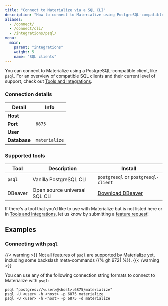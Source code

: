 ```yaml
---
title: "Connect to Materialize via a SQL CLI"
description: "How to connect to Materialize using PostgreSQL-compatible tools"
aliases:
  - /connect/
  - /connect/cli/
  - /integrations/psql/
menu:
  main:
    parent: "integrations"
    weight: 5
    name: "SQL clients"
---
```


You can connect to Materialize using a PostgreSQL-compatible client, like `psql`. For an overview of compatible SQL clients and their current level of support, check out [Tools and Integrations](/integrations/#sql-clients).

### Connection details

Detail       | Info
-------------|------
**Host**     | <host>
**Port**     | `6875`
**User**     | <user>
**Database** | `materialize`

[//]: # "Add details about managing users once RBAC lands"

### Supported tools

Tool     | Description                   | Install
---------|-------------------------------|-----------------------------------
`psql`   | Vanilla PostgreSQL CLI        | `postgresql` or `postgresql-client`
 DBeaver | Open source universal SQL CLI | [Download DBeaver](https://dbeaver.io/download/)

If there's a tool that you'd like to use with Materialize but is not listed here or in [Tools and Integrations](/integrations/#sql-clients), let us know by submitting a [feature request](https://github.com/MaterializeInc/materialize/issues/new?assignees=&labels=A-integration&template=02-feature.yml)!

## Examples

### Connecting with `psql`

{{< warning >}}
Not all features of `psql` are supported by Materialize yet, including some backslash meta-commands {{% gh 9721 %}}.
{{< /warning >}}

You can use any of the following connection string formats to connect to Materialize with `psql`:

```shell
psql "postgres://<user>@<host>:6875/materialize"
psql -U <user> -h <host> -p 6875 materialize
psql -U <user> -h <host> -p 6875 -d materialize
```
